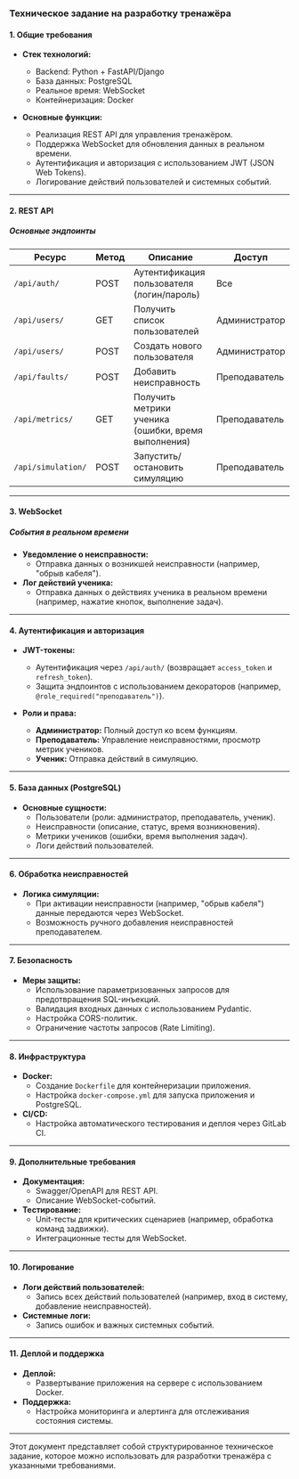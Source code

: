 ### **Техническое задание на разработку тренажёра**
#### **1. Общие требования**
- **Стек технологий:**
  - Backend: Python + FastAPI/Django
  - База данных: PostgreSQL
  - Реальное время: WebSocket
  - Контейнеризация: Docker

- **Основные функции:**
  - Реализация REST API для управления тренажёром.
  - Поддержка WebSocket для обновления данных в реальном времени.
  - Аутентификация и авторизация с использованием JWT (JSON Web Tokens).
  - Логирование действий пользователей и системных событий.

---

#### **2. REST API**
##### **Основные эндпоинты**

| **Ресурс**          | **Метод** | **Описание**                                      | **Доступ**         |
|----------------------|-----------|--------------------------------------------------|--------------------|
| `/api/auth/`         | POST      | Аутентификация пользователя (логин/пароль)       | Все                |
| `/api/users/`        | GET       | Получить список пользователей                    | Администратор      |
| `/api/users/`        | POST      | Создать нового пользователя                      | Администратор      |
| `/api/faults/`       | POST      | Добавить неисправность                           | Преподаватель      |
| `/api/metrics/`      | GET       | Получить метрики ученика (ошибки, время выполнения) | Преподаватель      |
| `/api/simulation/`   | POST      | Запустить/остановить симуляцию                   | Преподаватель      |

---

#### **3. WebSocket**
##### **События в реальном времени**
- **Уведомление о неисправности:**
  - Отправка данных о возникшей неисправности (например, "обрыв кабеля").
- **Лог действий ученика:**
  - Отправка данных о действиях ученика в реальном времени (например, нажатие кнопок, выполнение задач).

---

#### **4. Аутентификация и авторизация**
- **JWT-токены:**
  - Аутентификация через `/api/auth/` (возвращает `access_token` и `refresh_token`).
  - Защита эндпоинтов с использованием декораторов (например, `@role_required("преподаватель")`).

- **Роли и права:**
  - **Администратор:** Полный доступ ко всем функциям.
  - **Преподаватель:** Управление неисправностями, просмотр метрик учеников.
  - **Ученик:** Отправка действий в симуляцию.

---

#### **5. База данных (PostgreSQL)**
- **Основные сущности:**
  - Пользователи (роли: администратор, преподаватель, ученик).
  - Неисправности (описание, статус, время возникновения).
  - Метрики учеников (ошибки, время выполнения задач).
  - Логи действий пользователей.

---

#### **6. Обработка неисправностей**
- **Логика симуляции:**
  - При активации неисправности (например, "обрыв кабеля") данные передаются через WebSocket.
  - Возможность ручного добавления неисправностей преподавателем.

---

#### **7. Безопасность**
- **Меры защиты:**
  - Использование параметризованных запросов для предотвращения SQL-инъекций.
  - Валидация входных данных с использованием Pydantic.
  - Настройка CORS-политик.
  - Ограничение частоты запросов (Rate Limiting).

---

#### **8. Инфраструктура**
- **Docker:**
  - Создание `Dockerfile` для контейнеризации приложения.
  - Настройка `docker-compose.yml` для запуска приложения и PostgreSQL.
- **CI/CD:**
  - Настройка автоматического тестирования и деплоя через GitLab CI.

---

#### **9. Дополнительные требования**
- **Документация:**
  - Swagger/OpenAPI для REST API.
  - Описание WebSocket-событий.
- **Тестирование:**
  - Unit-тесты для критических сценариев (например, обработка команд задвижки).
  - Интеграционные тесты для WebSocket.

---

#### **10. Логирование**
- **Логи действий пользователей:**
  - Запись всех действий пользователей (например, вход в систему, добавление неисправностей).
- **Системные логи:**
  - Запись ошибок и важных системных событий.

---

#### **11. Деплой и поддержка**
- **Деплой:**
  - Развертывание приложения на сервере с использованием Docker.
- **Поддержка:**
  - Настройка мониторинга и алертинга для отслеживания состояния системы.

---

Этот документ представляет собой структурированное техническое задание, которое можно использовать для разработки тренажёра с указанными требованиями.
